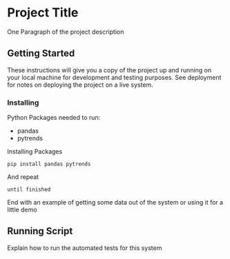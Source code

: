 # Project Title

One Paragraph of the project description

## Getting Started

These instructions will give you a copy of the project up and running on
your local machine for development and testing purposes. See deployment
for notes on deploying the project on a live system.

### Installing

Python Packages needed to run:
- pandas
- pytrends

Installing Packages

    pip install pandas pytrends

And repeat

    until finished

End with an example of getting some data out of the system or using it
for a little demo

## Running Script

Explain how to run the automated tests for this system


